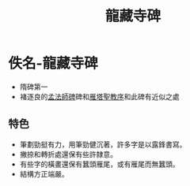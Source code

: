 ﻿---
title: '龍藏寺碑'
tags: ['張公禮', '碑刻', '棍書']
order: 7
---

# 佚名-龍藏寺碑
* 隋碑第一
* 褚逐良的[孟法師碑](./褚遂良-孟法師碑)碑和[雁塔聖教序](./褚遂良-雁塔聖教序)和此碑有近似之處

## 特色
* 筆劃勁挺有力，用筆勁健沉著，許多字是以露鋒書寫。
* 撇捺和轉折處還保有些許隸意。
* 有些字的橫畫還保有蠶頭雁尾，或有雁尾而無蠶頭。
* 結構方正端嚴。
